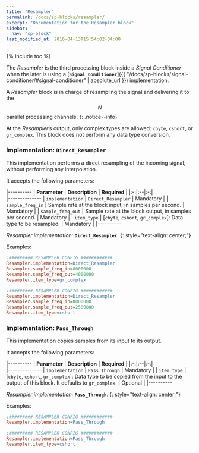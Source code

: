 ```yaml
---
title: "Resampler"
permalink: /docs/sp-blocks/resampler/
excerpt: "Documentation for the Resampler block"
sidebar:
  nav: "sp-block"
last_modified_at: 2016-04-13T15:54:02-04:00
---
```


{% include toc %}

The _Resampler_ is the third processing block inside a _Signal Conditioner_ when the later is using a [**`Signal_Conditioner`**]({{ "/docs/sp-blocks/signal-conditioner/#signal-conditioner" | absolute_url }}) implementation.

A _Resampler_ block is in charge of resampling the signal and delivering it to
the $$ N $$ parallel processing channels.
{: .notice--info}

At the _Resampler_’s output, only complex types are allowed: `cbyte`, `cshort`, or `gr_complex`. This block does not perform any data type conversion.

### Implementation: `Direct_Resampler`

This implementation performs a direct resampling of the incoming signal,
without performing any interpolation.

It accepts the following parameters:

|----------
|  **Parameter**  |  **Description** | **Required** |
|:-:|:--|:-:|    
|--------------
| `implementation` | `Direct_Resampler` | Mandatory |
| `sample_freq_in` |  Sample rate at the block input, in samples per second. | Mandatory |
| `sample_freq_out` |  Sample rate at the block output, in samples per second. | Mandatory |
| `item_type` |  [`cbyte`, `cshort`, `gr_complex`]: Data type to be resampled. | Mandatory |
|----------

  _Resampler implementation:_ **`Direct_Resampler`**.
  {: style="text-align: center;"}


Examples:

```ini
;######### RESAMPLER CONFIG ############
Resampler.implementation=Direct_Resampler
Resampler.sample_freq_in=8000000
Resampler.sample_freq_out=4000000
Resampler.item_type=gr_complex
```

```ini
;######### RESAMPLER CONFIG ############
Resampler.implementation=Direct_Resampler
Resampler.sample_freq_in=8000000
Resampler.sample_freq_out=2500000
Resampler.item_type=cshort
```

### Implementation: `Pass_Through`

This implementation copies samples from its input to its output.

It accepts the following parameters:

|----------
|  **Parameter**  |  **Description** | **Required** |
|:-:|:--|:-:|    
|--------------
| `implementation` | `Pass_Through` | Mandatory |
| `item_type` |  [`cbyte`, `cshort`, `gr_complex`]: Data type to be copied from the input to the output of this block. It defaults to `gr_complex`. | Optional |
|----------

  _Resampler implementation:_ **`Pass_Through`**.
  {: style="text-align: center;"}


Examples:

```ini
;######### RESAMPLER CONFIG ############
Resampler.implementation=Pass_Through
```

```ini
;######### RESAMPLER CONFIG ############
Resampler.implementation=Pass_Through
Resampler.item_type=cshort
```
